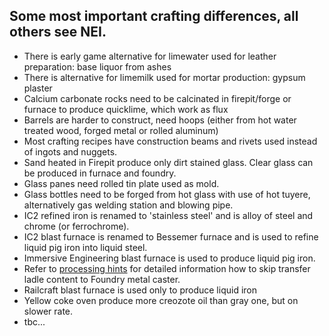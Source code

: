 ## Some most important crafting differences, all others see NEI.

* There is early game alternative for limewater used for leather preparation: base liquor from ashes
* There is alternative for limemilk used for mortar production: gypsum plaster
* Calcium carbonate rocks need to be calcinated in firepit/forge or furnace to produce quicklime, which work as flux
* Barrels are harder to construct, need hoops (either from hot water treated wood, forged metal or rolled aluminum)
* Most crafting recipes have construction beams and rivets used instead of ingots and nuggets.
* Sand heated in Firepit produce only dirt stained glass. Clear glass can be produced in furnace and foundry.
* Glass panes need rolled tin plate used as mold. 
* Glass bottles need to be forged from hot glass with use of hot tuyere, alternatively gas welding station and blowing pipe.
* IC2 refined iron is renamed to 'stainless steel' and is alloy of steel and chrome (or ferrochrome).
* IC2 blast furnace is renamed to Bessemer furnace and is used to refine liquid pig iron into liquid steel.
* Immersive Engineering blast furnace is used to produce liquid pig iron.
* Refer to [processing hints](https://github.com/McZapkie/TerraFirmaProgressivePack/wiki/Processing-paths-and-hints) for detailed information how to skip transfer ladle content to Foundry metal caster.
* Railcraft blast furnace is used only to produce liquid iron
* Yellow coke oven produce more creozote oil than gray one, but on slower rate.
* tbc...
